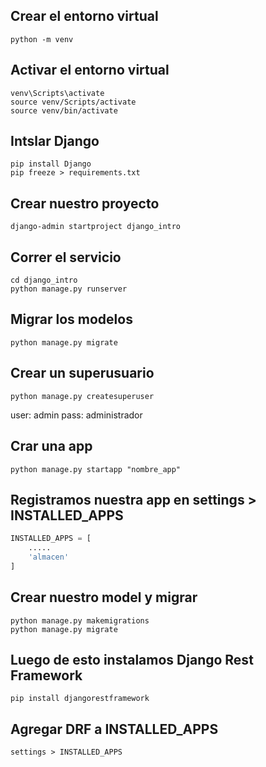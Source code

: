 ## Crear el entorno virtual
```
python -m venv
```

## Activar el entorno virtual
```
venv\Scripts\activate
source venv/Scripts/activate
source venv/bin/activate
```

## Intslar Django
```
pip install Django
pip freeze > requirements.txt
```

## Crear nuestro proyecto
```
django-admin startproject django_intro
```

## Correr el servicio
```
cd django_intro
python manage.py runserver
```

## Migrar los modelos
```
python manage.py migrate
```

## Crear un superusuario
```
python manage.py createsuperuser
```
user: admin
pass: administrador

## Crar una app
```
python manage.py startapp "nombre_app"
```

## Registramos nuestra app en settings > INSTALLED_APPS 

```python
INSTALLED_APPS = [
    .....
    'almacen'
]
```

## Crear nuestro model y migrar
```
python manage.py makemigrations
python manage.py migrate
```

## Luego de esto instalamos Django Rest Framework
```
pip install djangorestframework
```

## Agregar DRF a INSTALLED_APPS
```
settings > INSTALLED_APPS
```